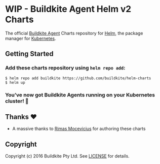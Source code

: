 # WIP - Buildkite Agent Helm v2 Charts

The official [Buildkite Agent](https://buildkite.com/docs/agent) Charts repository for [Helm](https://helm.sh), the package manager for [Kubernetes](http://kubernetes.io).

## Getting Started

### Add these charts repository using `helm repo add`:

```
$ helm repo add buildkite https://github.com/buildkite/helm-charts
$ helm up
```

### You’ve now got Buildkite Agents running on your Kubernetes cluster! :tada:

## Thanks :heart:

* A massive thanks to [Rimas Mocevicius](https://github.com/rimusz) for authoring these charts

## Copyright

Copyright (c) 2016 Buildkite Pty Ltd. See [LICENSE](LICENSE) for details.
